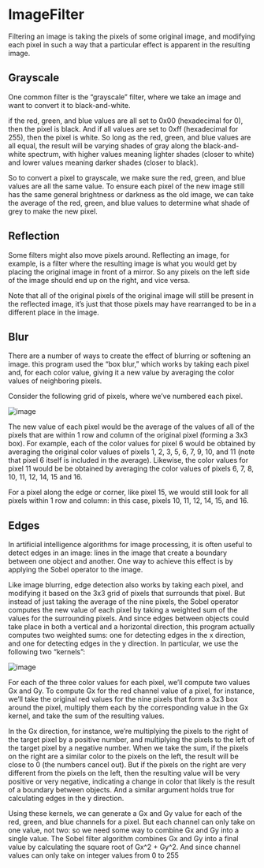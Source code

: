 # ImageFilter
 Filtering an image is taking the pixels of some original image, and modifying each pixel in such a way that a particular effect is apparent in the resulting image.

## **Grayscale**
One common filter is the “grayscale” filter, where we take an image and want to convert it to black-and-white.

if the red, green, and blue values are all set to 0x00 (hexadecimal for 0), then the pixel is black. And if all values are set to 0xff (hexadecimal for 255), then the pixel is white. So long as the red, green, and blue values are all equal, the result will be varying shades of gray along the black-and-white spectrum, with higher values meaning lighter shades (closer to white) and lower values meaning darker shades (closer to black).

So to convert a pixel to grayscale, we make sure the red, green, and blue values are all the same value. To ensure each pixel of the new image still has the same general brightness or darkness as the old image, we can take the average of the red, green, and blue values to determine what shade of grey to make the new pixel.

## **Reflection**
Some filters might also move pixels around. Reflecting an image, for example, is a filter where the resulting image is what you would get by placing the original image in front of a mirror. So any pixels on the left side of the image should end up on the right, and vice versa.

Note that all of the original pixels of the original image will still be present in the reflected image, it’s just that those pixels may have rearranged to be in a different place in the image.

## **Blur**
There are a number of ways to create the effect of blurring or softening an image. this program used the “box blur,” which works by taking each pixel and, for each color value, giving it a new value by averaging the color values of neighboring pixels.

Consider the following grid of pixels, where we’ve numbered each pixel.

![image](https://github.com/Violet0725/ImageFilter/assets/107652265/5abc58b0-e012-418e-8ab1-34bf48673161)

The new value of each pixel would be the average of the values of all of the pixels that are within 1 row and column of the original pixel (forming a 3x3 box). For example, each of the color values for pixel 6 would be obtained by averaging the original color values of pixels 1, 2, 3, 5, 6, 7, 9, 10, and 11 (note that pixel 6 itself is included in the average). Likewise, the color values for pixel 11 would be be obtained by averaging the color values of pixels 6, 7, 8, 10, 11, 12, 14, 15 and 16.

For a pixel along the edge or corner, like pixel 15, we would still look for all pixels within 1 row and column: in this case, pixels 10, 11, 12, 14, 15, and 16.

## **Edges**
In artificial intelligence algorithms for image processing, it is often useful to detect edges in an image: lines in the image that create a boundary between one object and another. One way to achieve this effect is by applying the Sobel operator to the image.

Like image blurring, edge detection also works by taking each pixel, and modifying it based on the 3x3 grid of pixels that surrounds that pixel. But instead of just taking the average of the nine pixels, the Sobel operator computes the new value of each pixel by taking a weighted sum of the values for the surrounding pixels. And since edges between objects could take place in both a vertical and a horizontal direction, this program actually computes two weighted sums: one for detecting edges in the x direction, and one for detecting edges in the y direction. In particular, we use the following two “kernels”:

![image](https://github.com/Violet0725/ImageFilter/assets/107652265/f1f45002-f6fd-4963-8af2-cbbfba7caf65)

For each of the three color values for each pixel, we’ll compute two values Gx and Gy. To compute Gx for the red channel value of a pixel, for instance, we’ll take the original red values for the nine pixels that form a 3x3 box around the pixel, multiply them each by the corresponding value in the Gx kernel, and take the sum of the resulting values.

In the Gx direction, for instance, we’re multiplying the pixels to the right of the target pixel by a positive number, and multiplying the pixels to the left of the target pixel by a negative number. When we take the sum, if the pixels on the right are a similar color to the pixels on the left, the result will be close to 0 (the numbers cancel out). But if the pixels on the right are very different from the pixels on the left, then the resulting value will be very positive or very negative, indicating a change in color that likely is the result of a boundary between objects. And a similar argument holds true for calculating edges in the y direction.

Using these kernels, we can generate a Gx and Gy value for each of the red, green, and blue channels for a pixel. But each channel can only take on one value, not two: so we need some way to combine Gx and Gy into a single value. The Sobel filter algorithm combines Gx and Gy into a final value by calculating the square root of Gx^2 + Gy^2. And since channel values can only take on integer values from 0 to 255


 
